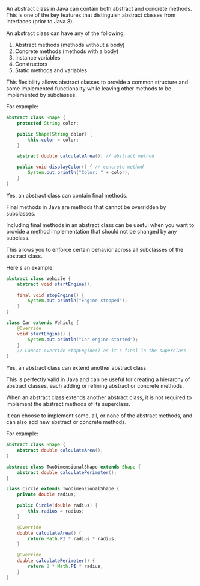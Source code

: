 An abstract class in Java can contain both abstract and concrete methods. 
This is one of the key features that distinguish abstract classes from interfaces (prior to Java 8). 

An abstract class can have any of the following:
1. Abstract methods (methods without a body)
2. Concrete methods (methods with a body)
3. Instance variables
4. Constructors
5. Static methods and variables

This flexibility allows abstract classes to provide a common structure and some implemented functionality while 
leaving other methods to be implemented by subclasses. 

For example:

```java
abstract class Shape {
    protected String color;

    public Shape(String color) {
        this.color = color;
    }

    abstract double calculateArea(); // abstract method

    public void displayColor() { // concrete method
        System.out.println("Color: " + color);
    }
}
```

Yes, an abstract class can contain final methods. 

Final methods in Java are methods that cannot be overridden by subclasses. 

Including final methods in an abstract class can be useful when you want to provide a method implementation that 
should not be changed by any subclass. 

This allows you to enforce certain behavior across all subclasses of the abstract class. 

Here's an example:

```java
abstract class Vehicle {
    abstract void startEngine();

    final void stopEngine() {
        System.out.println("Engine stopped");
    }
}

class Car extends Vehicle {
    @Override
    void startEngine() {
        System.out.println("Car engine started");
    }
    // Cannot override stopEngine() as it's final in the superclass
}
```

Yes, an abstract class can extend another abstract class. 

This is perfectly valid in Java and can be useful for creating a hierarchy of abstract classes, 
each adding or refining abstract or concrete methods. 

When an abstract class extends another abstract class, it is not required to implement the abstract methods of its 
superclass. 

It can choose to implement some, all, or none of the abstract methods, 
and can also add new abstract or concrete methods. 

For example:

```java
abstract class Shape {
    abstract double calculateArea();
}

abstract class TwoDimensionalShape extends Shape {
    abstract double calculatePerimeter();
}

class Circle extends TwoDimensionalShape {
    private double radius;

    public Circle(double radius) {
        this.radius = radius;
    }

    @Override
    double calculateArea() {
        return Math.PI * radius * radius;
    }

    @Override
    double calculatePerimeter() {
        return 2 * Math.PI * radius;
    }
}
```
